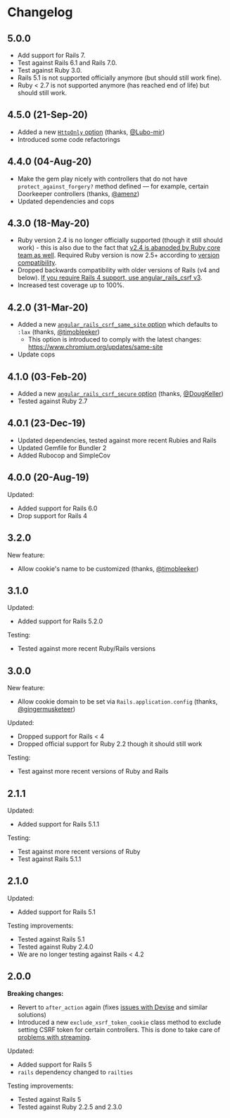 # Changelog

## 5.0.0

* Add support for Rails 7.
* Test against Rails 6.1 and Rails 7.0.
* Test against Ruby 3.0.
* Rails 5.1 is not supported officially anymore (but should still work fine).
* Ruby < 2.7 is not supported anymore (has reached end of life) but should still work.

## 4.5.0 (21-Sep-20)

* Added a new [`HttpOnly` option](https://github.com/jsanders/angular_rails_csrf#httponly-cookie) (thanks, [@Lubo-mir](https://github.com/Lubo-mir))
* Introduced some code refactorings

## 4.4.0 (04-Aug-20)

* Make the gem play nicely with controllers that do not have `protect_against_forgery?` method defined — for example, certain Doorkeeper controllers (thanks, [@amenz](https://github.com/amenz))
* Updated dependencies and cops

## 4.3.0 (18-May-20)

* Ruby version 2.4 is no longer officially supported (though it still should work) - this is also due to the fact that [v2.4 is abanoded by Ruby core team as well](https://www.ruby-lang.org/en/news/2020/04/05/support-of-ruby-2-4-has-ended/). Required Ruby version is now 2.5+ according to [version compatibility](https://github.com/jsanders/angular_rails_csrf/wiki/Version-Compatibility).
* Dropped backwards compatibility with older versions of Rails (v4 and below). [If you require Rails 4 support, use angular_rails_csrf v3]((https://github.com/jsanders/angular_rails_csrf/wiki/Version-Compatibility)).
* Increased test coverage up to 100%.

## 4.2.0 (31-Mar-20)

* Added a new [`angular_rails_csrf_same_site` option](https://github.com/jsanders/angular_rails_csrf#samesite) which defaults to `:lax` (thanks, [@timobleeker](https://github.com/timobleeker))
  + This option is introduced to comply with the latest changes: https://www.chromium.org/updates/same-site
* Update cops

## 4.1.0 (03-Feb-20)

* Added a new [`angular_rails_csrf_secure` option](https://github.com/jsanders/angular_rails_csrf#secure-cookie) (thanks, [@DougKeller](https://github.com/DougKeller))
* Tested against Ruby 2.7

## 4.0.1 (23-Dec-19)

* Updated dependencies, tested against more recent Rubies and Rails
* Updated Gemfile for Bundler 2
* Added Rubocop and SimpleCov

## 4.0.0 (20-Aug-19)

Updated:
* Added support for Rails 6.0
* Drop support for Rails 4

## 3.2.0

New feature:
* Allow cookie's name to be customized (thanks, [@timobleeker](https://github.com/timobleeker))

## 3.1.0

Updated:
* Added support for Rails 5.2.0

Testing:
* Tested against more recent Ruby/Rails versions

## 3.0.0

New feature:
* Allow cookie domain to be set via `Rails.application.config` (thanks, [@gingermusketeer](https://github.com/gingermusketeer))

Updated:
* Dropped support for Rails < 4
* Dropped official support for Ruby 2.2 though it should still work

Testing:
* Test against more recent versions of Ruby and Rails

## 2.1.1

Updated:
* Added support for Rails 5.1.1

Testing:
* Test against more recent versions of Ruby
* Test against Rails 5.1.1

## 2.1.0

Updated:
* Added support for Rails 5.1

Testing improvements:
* Tested against Rails 5.1
* Tested against Ruby 2.4.0
* We are no longer testing against Rails < 4.2

## 2.0.0

**Breaking changes:**
* Revert to `after_action` again (fixes [issues with Devise](https://github.com/jsanders/angular_rails_csrf/issues/17) and similar solutions)
* Introduced a new `exclude_xsrf_token_cookie` class method to exclude setting CSRF token for certain controllers. This is done to take care of [problems with streaming](https://github.com/jsanders/angular_rails_csrf/issues/7).

Updated:
* Added support for Rails 5
* `rails` dependency changed to `railties`

Testing improvements:
* Tested against Rails 5
* Tested against Ruby 2.2.5 and 2.3.0
